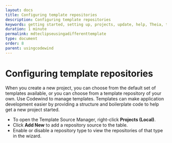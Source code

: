 ```yaml
---
layout: docs
title: Configuring template repositories
description: Configuring template repositories
keywords: getting started, setting up, projects, update, help, Theia, test, edit, Theia editor, using own IDE, empty page, refresh, credentials, default editor, Node.js profiling support, code highlighting, JavaScript file, template repository
duration: 1 minute
permalink: mdteclipseusingadifferenttemplate
type: document
order: 8
parent: usingcodewind
---
```


# Configuring template repositories

When you create a new project, you can choose from the default set of templates available, or you can choose from a template repository of your own. Use Codewind to manage templates. Templates can make application development easier by providing a structure and boilerplate code to help get a new project started.

- To open the Template Source Manager, right-click **Projects (Local)**.
- Click **Add New** to add a repository source to the table.
- Enable or disable a repository type to view the repositories of that type in the wizard.